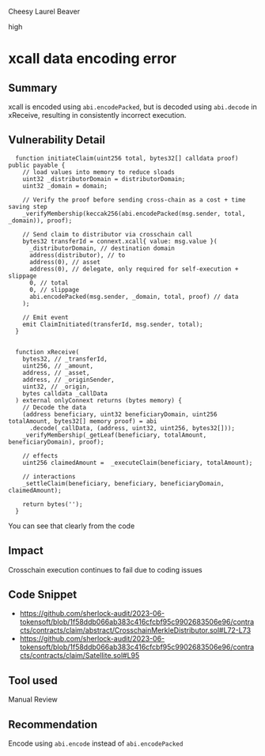 Cheesy Laurel Beaver

high

# xcall data encoding error

## Summary

xcall is encoded using `abi.encodePacked`, but is decoded using `abi.decode` in xReceive, resulting in consistently incorrect execution.

## Vulnerability Detail

```solidity
  function initiateClaim(uint256 total, bytes32[] calldata proof) public payable {
    // load values into memory to reduce sloads
    uint32 _distributorDomain = distributorDomain;
    uint32 _domain = domain;

    // Verify the proof before sending cross-chain as a cost + time saving step
    _verifyMembership(keccak256(abi.encodePacked(msg.sender, total, _domain)), proof);

    // Send claim to distributor via crosschain call
    bytes32 transferId = connext.xcall{ value: msg.value }(
      _distributorDomain, // destination domain
      address(distributor), // to
      address(0), // asset
      address(0), // delegate, only required for self-execution + slippage
      0, // total
      0, // slippage
      abi.encodePacked(msg.sender, _domain, total, proof) // data
    );

    // Emit event
    emit ClaimInitiated(transferId, msg.sender, total);
  }


  function xReceive(
    bytes32, // _transferId,
    uint256, // _amount,
    address, // _asset,
    address, // _originSender,
    uint32, // _origin,
    bytes calldata _callData
  ) external onlyConnext returns (bytes memory) {
    // Decode the data
    (address beneficiary, uint32 beneficiaryDomain, uint256 totalAmount, bytes32[] memory proof) = abi
      .decode(_callData, (address, uint32, uint256, bytes32[]));
    _verifyMembership(_getLeaf(beneficiary, totalAmount, beneficiaryDomain), proof);

    // effects
    uint256 claimedAmount =  _executeClaim(beneficiary, totalAmount);

    // interactions
    _settleClaim(beneficiary, beneficiary, beneficiaryDomain, claimedAmount);

    return bytes('');
  }
```

You can see that clearly from the code

## Impact

Crosschain execution continues to fail due to coding issues

## Code Snippet

- https://github.com/sherlock-audit/2023-06-tokensoft/blob/1f58ddb066ab383c416cfcbf95c9902683506e96/contracts/contracts/claim/abstract/CrosschainMerkleDistributor.sol#L72-L73
- https://github.com/sherlock-audit/2023-06-tokensoft/blob/1f58ddb066ab383c416cfcbf95c9902683506e96/contracts/contracts/claim/Satellite.sol#L95

## Tool used

Manual Review

## Recommendation

Encode using `abi.encode` instead of `abi.encodePacked`
